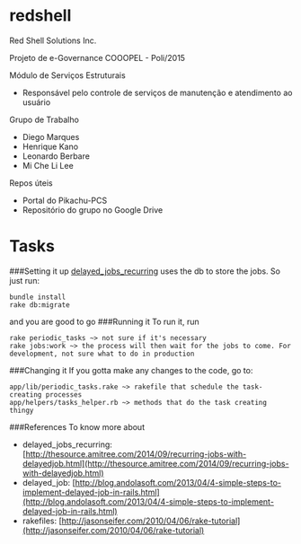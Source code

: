 # redshell

Red Shell Solutions Inc.

Projeto de e-Governance COOOPEL - Poli/2015

Módulo de Serviços Estruturais
  - Responsável pelo controle de serviços de manutenção e atendimento ao usuário

Grupo de Trabalho
  - Diego Marques
  - Henrique Kano
  - Leonardo Berbare
  - Mi Che Li Lee

Repos úteis
  - Portal do Pikachu-PCS
  - Repositório do grupo no Google Drive

# Tasks
###Setting it up
[delayed_jobs_recurring](https://github.com/amitree/delayed_job_recurring) uses the db to store the jobs. So just run:
```
bundle install
rake db:migrate
```

and you are good to go
###Running it
To run it, run
```
rake periodic_tasks ~> not sure if it's necessary
rake jobs:work ~> the process will then wait for the jobs to come. For development, not sure what to do in production
```
###Changing it
If you gotta make any changes to the code, go to:
```
app/lib/periodic_tasks.rake ~> rakefile that schedule the task-creating processes
app/helpers/tasks_helper.rb ~> methods that do the task creating thingy
```
###References
To know more about
+ delayed_jobs_recurring: [http://thesource.amitree.com/2014/09/recurring-jobs-with-delayedjob.html](http://thesource.amitree.com/2014/09/recurring-jobs-with-delayedjob.html)
+ delayed_job: [http://blog.andolasoft.com/2013/04/4-simple-steps-to-implement-delayed-job-in-rails.html](http://blog.andolasoft.com/2013/04/4-simple-steps-to-implement-delayed-job-in-rails.html)
+ rakefiles: [http://jasonseifer.com/2010/04/06/rake-tutorial](http://jasonseifer.com/2010/04/06/rake-tutorial) 
